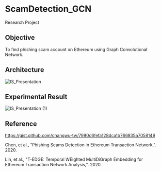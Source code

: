 # ScamDetection_GCN
Research Project

## Objective
To find phishing scam account on Ethereum using Graph Convolutional Network.

## Architecture
![IS_Presentation](https://github.com/scorepia/ScamDetection_GCN/assets/94518867/e2c62edf-d625-4f8a-816f-62a6fe25aee4)

## Experimental Result
![IS_Presentation (1)](https://github.com/scorepia/ScamDetection_GCN/assets/94518867/3233ddb9-1e02-41d8-ad46-66fd2485c460)

## Reference
https://gist.github.com/changwu-tw/7980c6fefa128dca1b766835a7058149

Chen, et al., "Phishing Scams Detection in Ethereum Transaction Network,". 2020. 

Lin, et al., "T-EDGE: Temporal WEighted MultiDiGraph Embedding for Ethereum Transaction Network Analysis,". 2020. 
